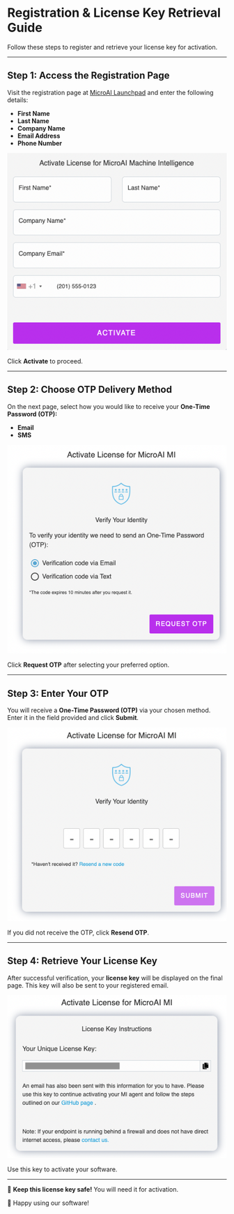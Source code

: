 # Registration & License Key Retrieval Guide

Follow these steps to register and retrieve your license key for activation.

---

## **Step 1: Access the Registration Page**
Visit the registration page at <a href="https://launchpad.micro.ai/activate/mitrial" target="_blank">MicroAI Launchpad</a> and enter the following details:
- **First Name**
- **Last Name**
- **Company Name**
- **Email Address**
- **Phone Number**

<img src="./images/Register-Step1.png" alt="Registration Form" width="600">

Click **Activate** to proceed.

---

## **Step 2: Choose OTP Delivery Method**
On the next page, select how you would like to receive your **One-Time Password (OTP):**
- **Email**
- **SMS**

<img src="./images/Register-Step2.png" alt="OTP Selection" width="600">

Click **Request OTP** after selecting your preferred option.

---

## **Step 3: Enter Your OTP**
You will receive a **One-Time Password (OTP)** via your chosen method. Enter it in the field provided and click **Submit**.

<img src="./images/Register-Step3.png" alt="OTP Entry" width="600">

If you did not receive the OTP, click **Resend OTP**.

---

## **Step 4: Retrieve Your License Key**
After successful verification, your **license key** will be displayed on the final page. This key will also be sent to your registered email.

<img src="./images/Register-Step4.png" alt="License Key Display" width="600">

Use this key to activate your software.

---


🔄 **Keep this license key safe!** You will need it for activation.

🚀 Happy using our software!

